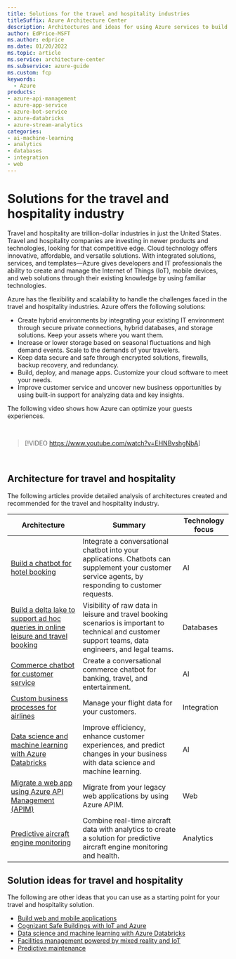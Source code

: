 ```yaml
---
title: Solutions for the travel and hospitality industries 
titleSuffix: Azure Architecture Center
description: Architectures and ideas for using Azure services to build solutions in the travel and hospitality industries.
author: EdPrice-MSFT
ms.author: edprice
ms.date: 01/20/2022
ms.topic: article
ms.service: architecture-center
ms.subservice: azure-guide
ms.custom: fcp 
keywords:
  - Azure
products:
- azure-api-management
- azure-app-service
- azure-bot-service
- azure-databricks
- azure-stream-analytics
categories:
- ai-machine-learning
- analytics
- databases
- integration
- web
---
```


# Solutions for the travel and hospitality industry

Travel and hospitality are trillion-dollar industries in just the United States. Travel and hospitality companies are investing in newer products and technologies, looking for that competitive edge. Cloud technology offers innovative, affordable, and versatile solutions. With integrated solutions, services, and templates—Azure gives developers and IT professionals the ability to create and manage the Internet of Things (IoT), mobile devices, and web solutions through their existing knowledge by using familiar technologies.

Azure has the flexibility and scalability to handle the challenges faced in the travel and hospitality industries.  Azure offers the following solutions:

- Create hybrid environments by integrating your existing IT environment through secure private connections, hybrid databases, and storage solutions. Keep your assets where you want them.
- Increase or lower storage based on seasonal fluctuations and high demand events. Scale to the demands of your travelers.
- Keep data secure and safe through encrypted solutions, firewalls, backup recovery, and redundancy.
- Build, deploy, and manage apps.  Customize your cloud software to meet your needs.
- Improve customer service and uncover new business opportunities by using built-in support for analyzing data and key insights.

The following video shows how Azure can optimize your guests experiences.

<BR>

> [!VIDEO <https://www.youtube.com/watch?v=EHNBvshgNbA>]

<BR>

## Architecture for travel and hospitality

The following articles provide detailed analysis of architectures created and recommended for the travel and hospitality industry.

| Architecture | Summary | Technology focus
| ------- | ------- | ------- |
|[Build a chatbot for hotel booking](/azure/architecture/example-scenario/ai/commerce-chatbot)|Integrate a conversational chatbot into your applications. Chatbots can supplement your customer service agents, by responding to customer requests.|AI|
|[Build a delta lake to support ad hoc queries in online leisure and travel booking](/azure/architecture/solution-ideas/articles/build-data-lake-support-adhoc-queries-online)|Visibility of raw data in leisure and travel booking scenarios is important to technical and customer support teams, data engineers, and legal teams.|Databases|
|[Commerce chatbot for customer service](/azure/architecture/solution-ideas/articles/commerce-chatbot)|Create a conversational commerce chatbot for banking, travel, and entertainment.|AI|
|[Custom business processes for airlines](/azure/architecture/solution-ideas/articles/custom-business-processes)|Manage your flight data for your customers.|Integration|
|[Data science and machine learning with Azure Databricks](/azure/architecture/solution-ideas/articles/azure-databricks-data-science-machine-learning)|Improve efficiency, enhance customer experiences, and predict changes in your business with data science and machine learning.|AI|
|[Migrate a web app using Azure API Management (APIM)](/azure/architecture/example-scenario/apps/apim-api-scenario)|Migrate from your legacy web applications by using Azure APIM.|Web|
|[Predictive aircraft engine monitoring](/azure/architecture/solution-ideas/articles/aircraft-engine-monitoring-for-predictive-maintenance-in-aerospace)|Combine real-time aircraft data with analytics to create a solution for predictive aircraft engine monitoring and health.|Analytics|

## Solution ideas for travel and hospitality

The following are other ideas that you can use as a starting point for your travel and hospitality solution.

- [Build web and mobile applications](/azure/architecture/solution-ideas/articles/webapps)
- [Cognizant Safe Buildings with IoT and Azure](/azure/architecture/solution-ideas/articles/safe-buildings)
- [Data science and machine learning with Azure Databricks](/azure/architecture/solution-ideas/articles/azure-databricks-data-science-machine-learning)
- [Facilities management powered by mixed reality and IoT](/azure/architecture/solution-ideas/articles/facilities-management-powered-by-mixed-reality-and-iot)
- [Predictive maintenance](/azure/architecture/solution-ideas/articles/predictive-maintenance)
